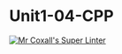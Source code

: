 # Unit1-04-CPP
[![Mr Coxall's Super Linter](https://github.com/ICS3U-Programming-MarliP/Unit1-04-CPP/workflows/Mr%20Coxall's%20Super%20Linter/badge.svg)](https://github.com/ICS3U-Programming-MarliP/Unit1-04-CPP/actions/)
